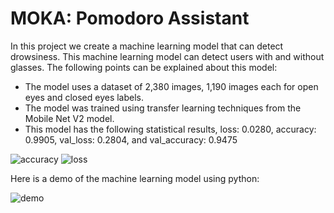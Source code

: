 # MOKA: Pomodoro Assistant
In this project we create a machine learning model that can detect drowsiness. This machine learning model can detect users with and without glasses. The following points can be explained about this model:
- The model uses a dataset of 2,380 images, 1,190 images each for open eyes and closed eyes labels.
- The model was trained using transfer learning techniques from the Mobile Net V2 model.
- This model has the following statistical results, loss: 0.0280, accuracy: 0.9905, val_loss: 0.2804, and val_accuracy: 0.9475

![accuracy](https://github.com/vexelated/moka/assets/90817390/60abbede-b631-433c-b704-1d927ef3ecd1)
![loss](https://github.com/vexelated/moka/assets/90817390/8eab90d5-fc73-4edf-878f-eb8faaafcca7)

Here is a demo of the machine learning model using python:

![demo](https://github.com/vexelated/moka/assets/90817390/037c4792-6400-4d8b-b727-9f06b3516339)
